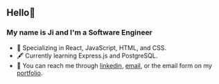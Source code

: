 ## Hello👋

### My name is Ji and I'm a Software Engineer

- 🌱 Specializing in React, JavaScript, HTML, and CSS.
- 🖋️ Currently learning Express.js and PostgreSQL.
- 📨 You can reach me through [linkedin](www.linkedin.com/in/ji-park), [email](mailto:ji.park@jpnws.com), or the email form on my [portfolio](https://www.jpnws.com/).
